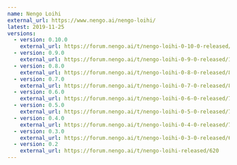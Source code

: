 ```yaml
---
name: Nengo Loihi
external_url: https://www.nengo.ai/nengo-loihi/
latest: 2019-11-25
versions:
  - version: 0.10.0
    external_url: https://forum.nengo.ai/t/nengo-loihi-0-10-0-released/1011
  - version: 0.9.0
    external_url: https://forum.nengo.ai/t/nengo-loihi-0-9-0-released/1009
  - version: 0.8.0
    external_url: https://forum.nengo.ai/t/nengo-loihi-0-8-0-released/874
  - version: 0.7.0
    external_url: https://forum.nengo.ai/t/nengo-loihi-0-7-0-released/873
  - version: 0.6.0
    external_url: https://forum.nengo.ai/t/nengo-loihi-0-6-0-released/758
  - version: 0.5.0
    external_url: https://forum.nengo.ai/t/nengo-loihi-0-5-0-released/747
  - version: 0.4.0
    external_url: https://forum.nengo.ai/t/nengo-loihi-0-4-0-released/705
  - version: 0.3.0
    external_url: https://forum.nengo.ai/t/nengo-loihi-0-3-0-released/650
  - version: 0.2
    external_url: https://forum.nengo.ai/t/nengo-loihi-released/620
---
```

